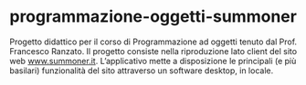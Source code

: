 # programmazione-oggetti-summoner
Progetto didattico per il corso di Programmazione ad oggetti tenuto dal Prof. Francesco Ranzato. Il progetto consiste nella riproduzione lato client del sito web www.summoner.it. L’applicativo mette a disposizione le principali (e più basilari) funzionalità del sito attraverso un software desktop, in locale.
